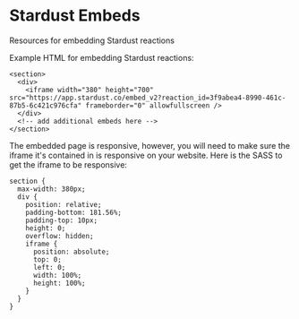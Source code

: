 # Stardust Embeds
Resources for embedding Stardust reactions

Example HTML for embedding Stardust reactions:

```
<section>
  <div>
    <iframe width="380" height="700" src="https://app.stardust.co/embed_v2?reaction_id=3f9abea4-8990-461c-87b5-6c421c976cfa" frameborder="0" allowfullscreen />
  </div>
  <!-- add additional embeds here -->
</section>
```

The embedded page is responsive, however, you will need to make sure the iframe it's contained in is responsive on your website. Here is the SASS to get the iframe to be responsive:

```
section {
  max-width: 380px;
  div {
    position: relative;
    padding-bottom: 181.56%;
    padding-top: 10px;
    height: 0;
    overflow: hidden;
    iframe {
      position: absolute;
      top: 0;
      left: 0;
      width: 100%;
      height: 100%;
    }
  }
}
```
